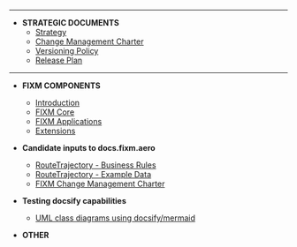 ***

- **STRATEGIC DOCUMENTS**
  - [Strategy](fixm/strategy.md)
  - [Change Management Charter](fixm/charter.md)
  - [Versioning Policy](fixm/versioning.md)
  - [Release Plan](fixm/releasePlan.md)
  
***
  
- **FIXM COMPONENTS**
  -  [Introduction](fixm/strategy.md)
  -  [FIXM Core](fixm/charter.md)
  -  [FIXM Applications](fixm/versioning.md)
  -  [Extensions](fixm/releasePlan.md)


- **Candidate inputs to docs.fixm.aero**
  - [RouteTrajectory - Business Rules](fixm/RouteTrajectory.md)
  - [RouteTrajectory - Example Data](fixm/Example.md)
  - [FIXM Change Management Charter](fixm/charter.md)
  
  
- **Testing docsify capabilities**  
  - [UML class diagrams using docsify/mermaid](fixm/FIXM_UML_in_mermaid.md)  


- **OTHER**
  
  
